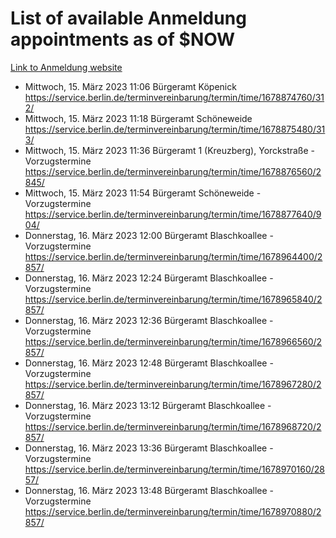 # List of available Anmeldung appointments as of $NOW
[Link to Anmeldung website](https://service.berlin.de/terminvereinbarung/termin/tag.php?termin=1&anliegen[]=120686&dienstleisterlist=122210,122217,327316,122219,327312,122227,327314,122231,327346,122243,327348,122254,122252,329742,122260,329745,122262,329748,122271,327278,122273,327274,122277,327276,330436,122280,327294,122282,327290,122284,327292,122291,327270,122285,327266,122286,327264,122296,327268,150230,329760,122297,327286,122294,327284,122312,329763,122314,329775,122304,327330,122311,327334,122309,327332,317869,122281,327352,122279,329772,122283,122276,327324,122274,327326,122267,329766,122246,327318,122251,327320,122257,327322,122208,327298,122226,327300&herkunft=http%3A%2F%2Fservice.berlin.de%2Fdienstleistung%2F120686%2F)
- Mittwoch, 15. März 2023 11:06 Bürgeramt Köpenick https://service.berlin.de/terminvereinbarung/termin/time/1678874760/312/
- Mittwoch, 15. März 2023 11:18 Bürgeramt Schöneweide https://service.berlin.de/terminvereinbarung/termin/time/1678875480/313/
- Mittwoch, 15. März 2023 11:36 Bürgeramt 1 (Kreuzberg), Yorckstraße - Vorzugstermine https://service.berlin.de/terminvereinbarung/termin/time/1678876560/2845/
- Mittwoch, 15. März 2023 11:54 Bürgeramt Schöneweide - Vorzugstermine https://service.berlin.de/terminvereinbarung/termin/time/1678877640/904/
- Donnerstag, 16. März 2023 12:00 Bürgeramt Blaschkoallee - Vorzugstermine https://service.berlin.de/terminvereinbarung/termin/time/1678964400/2857/
- Donnerstag, 16. März 2023 12:24 Bürgeramt Blaschkoallee - Vorzugstermine https://service.berlin.de/terminvereinbarung/termin/time/1678965840/2857/
- Donnerstag, 16. März 2023 12:36 Bürgeramt Blaschkoallee - Vorzugstermine https://service.berlin.de/terminvereinbarung/termin/time/1678966560/2857/
- Donnerstag, 16. März 2023 12:48 Bürgeramt Blaschkoallee - Vorzugstermine https://service.berlin.de/terminvereinbarung/termin/time/1678967280/2857/
- Donnerstag, 16. März 2023 13:12 Bürgeramt Blaschkoallee - Vorzugstermine https://service.berlin.de/terminvereinbarung/termin/time/1678968720/2857/
- Donnerstag, 16. März 2023 13:36 Bürgeramt Blaschkoallee - Vorzugstermine https://service.berlin.de/terminvereinbarung/termin/time/1678970160/2857/
- Donnerstag, 16. März 2023 13:48 Bürgeramt Blaschkoallee - Vorzugstermine https://service.berlin.de/terminvereinbarung/termin/time/1678970880/2857/
